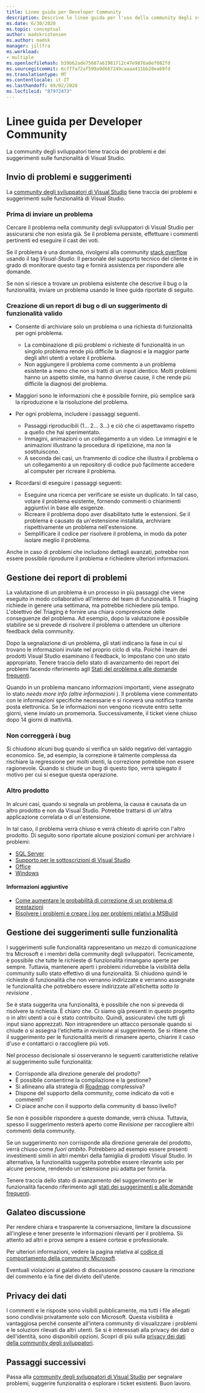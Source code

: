 ```yaml
---
title: Linee guida per Developer Community
description: Descrive le linee guida per l'uso della community degli sviluppatori di Visual Studio.
ms.date: 6/30/2020
ms.topic: conceptual
author: madskristensen
ms.author: madsk
manager: jillfra
ms.workload:
- multiple
ms.openlocfilehash: b39b62ade75687a61981712c47e9876a0ef082fd
ms.sourcegitcommit: 6cfffa72af599a9d667249caaaa411bb28ea69fd
ms.translationtype: MT
ms.contentlocale: it-IT
ms.lasthandoff: 09/02/2020
ms.locfileid: "87972473"
---
```

# <a name="developer-community-guidelines"></a>Linee guida per Developer Community

La community degli sviluppatori tiene traccia dei problemi e dei suggerimenti sulle funzionalità di Visual Studio.

## <a name="submitting-problems-and-suggestions"></a>Invio di problemi e suggerimenti

La [community degli sviluppatori di Visual Studio](https://developercommunity.visualstudio.com/) tiene traccia dei problemi e suggerimenti sulle funzionalità di Visual Studio.

### <a name="before-submitting-an-issue"></a>Prima di inviare un problema

Cercare il problema nella community degli sviluppatori di Visual Studio per assicurarsi che non esista già. Se il problema persiste, effettuare i commenti pertinenti ed eseguire il cast dei voti.

Se il problema è una domanda, rivolgersi alla community [stack overflow](https://stackoverflow.com/questions/tagged/visual-studio?tab=Newest) usando il tag _Visual-Studio_. Il personale del supporto tecnico del cliente è in grado di monitorare questo tag e fornirà assistenza per rispondere alle domande.

Se non si riesce a trovare un problema esistente che descrive il bug o la funzionalità, inviare un problema usando le linee guida riportate di seguito.

### <a name="writing-a-good-bug-report-or-feature-suggestion"></a>Creazione di un report di bug o di un suggerimento di funzionalità valido

- Consente di archiviare solo un problema o una richiesta di funzionalità per ogni problema.

  - La combinazione di più problemi o richieste di funzionalità in un singolo problema rende più difficile la diagnosi e la maggior parte degli altri utenti a votare il problema.
  - Non aggiungere il problema come commento a un problema esistente a meno che non si tratti di un input identico. Molti problemi hanno un aspetto simile, ma hanno diverse cause, il che rende più difficile la diagnosi del problema.

- Maggiori sono le informazioni che è possibile fornire, più semplice sarà la riproduzione e la risoluzione del problema.
- Per ogni problema, includere i passaggi seguenti.

  - Passaggi riproducibili (1... 2... 3...) e ciò che ci aspettavamo rispetto a quello che hai sperimentato.
  - Immagini, animazioni o un collegamento a un video. Le immagini e le animazioni illustrano la procedura di ripetizione, ma _non_ la sostituiscono.
  - A seconda dei casi, un frammento di codice che illustra il problema o un collegamento a un repository di codice può facilmente accedere al computer per ricreare il problema.

- Ricordarsi di eseguire i passaggi seguenti:

  - Eseguire una ricerca per verificare se esiste un duplicato. In tal caso, votare il problema esistente, fornendo commenti o chiarimenti aggiuntivi in base alle esigenze.
  - Ricreare il problema dopo aver disabilitato tutte le estensioni. Se il problema è causato da un'estensione installata, archiviare rispettivamente un problema nell'estensione.
  - Semplificare il codice per risolvere il problema, in modo da poter isolare meglio il problema.

Anche in caso di problemi che includono dettagli avanzati, potrebbe non essere possibile riprodurre il problema e richiedere ulteriori informazioni.

## <a name="managing-problem-reports"></a>Gestione dei report di problemi

La valutazione di un problema è un processo in più passaggi che viene eseguito in modo collaborativo all'interno del team di funzionalità. Il Triaging richiede in genere una settimana, ma potrebbe richiedere più tempo. L'obiettivo del Triaging è fornire una chiara comprensione delle conseguenze del problema. Ad esempio, dopo la valutazione è possibile stabilire se si prevede di risolvere il problema o attendere un ulteriore feedback della community.

Dopo la segnalazione di un problema, gli stati indicano la fase in cui si trovano le informazioni inviate nel proprio ciclo di vita. Poiché i team dei prodotti Visual Studio esaminano il feedback, lo impostano con uno stato appropriato. Tenere traccia dello stato di avanzamento dei report dei problemi facendo riferimento agli [Stati del problema e alle domande frequenti](https://docs.microsoft.com/visualstudio/ide/report-a-problem).

Quando in un problema mancano informazioni importanti, viene assegnato lo stato _needs more info (altre informazioni_ ). Il problema viene commentato con le informazioni specifiche necessarie e si riceverà una notifica tramite posta elettronica. Se le informazioni non vengono ricevute entro sette giorni, viene inviato un promemoria. Successivamente, il ticket viene chiuso dopo 14 giorni di inattività.

### <a name="wont-fix-bugs"></a>Non correggerà i bug

Si chiudono alcuni bug quando si verifica un saldo negativo del vantaggio economico. Se, ad esempio, la correzione è talmente complessa da rischiare la regressione per molti utenti, la correzione potrebbe non essere ragionevole. Quando si chiude un bug di questo tipo, verrà spiegato il motivo per cui si esegue questa operazione.

### <a name="other-product"></a>Altro prodotto

In alcuni casi, quando si segnala un problema, la causa è causata da un altro prodotto e non da Visual Studio. Potrebbe trattarsi di un'altra applicazione correlata o di un'estensione. 

In tal caso, il problema verrà chiuso e verrà chiesto di aprirlo con l'altro prodotto. Di seguito sono riportate alcune posizioni comuni per archiviare i problemi:

* [SQL Server](https://feedback.azure.com/forums/908035-sql-server)
* [Supporto per le sottoscrizioni di Visual Studio](https://feedback.azure.com/forums/908035-sql-server)
* [Office](https://support.office.com/article/how-do-i-give-feedback-on-microsoft-office-2b102d44-b43f-4dd2-9ff4-23cf144cfb11)
* [Windows](https://support.microsoft.com/help/4021566/windows-10-send-feedback-to-microsoft-with-feedback-hub-app)

#### <a name="additional-information"></a>Informazioni aggiuntive

- [Come aumentare le probabilità di correzione di un problema di prestazioni](https://docs.microsoft.com/visualstudio/ide/how-to-increase-chances-of-performance-issue-being-fixed)
- [Risolvere i problemi e creare i log per problemi relativi a MSBuild](https://docs.microsoft.com/visualstudio/ide/msbuild-logs)

## <a name="managing-feature-suggestions"></a>Gestione dei suggerimenti sulle funzionalità

I suggerimenti sulle funzionalità rappresentano un mezzo di comunicazione tra Microsoft e i membri della community degli sviluppatori. Tecnicamente, è possibile che tutte le richieste di funzionalità rimangano aperte per sempre. Tuttavia, mantenere aperti i problemi ridurrebbe la visibilità della community sullo stato effettivo di una funzionalità. Si chiudono quindi le richieste di funzionalità che non verranno indirizzate e verranno assegnate le funzionalità che potrebbero essere indirizzate all'etichetta _sotto la revisione_ .

Se è stata suggerita una funzionalità, è possibile che non si preveda di risolvere la richiesta. È chiaro che. Ci siamo già presenti in questo progetto o in altri utenti a cui è stato contribuito. Quindi, assicuratevi che tutti gli input siano apprezzati. Non intraprendere un attacco personale quando si chiude o si assegna l'etichetta _in revisione_ al suggerimento. Se si ritiene che il suggerimento per le funzionalità meriti di rimanere aperto, chiarire il caso d'uso e contattarci o raccogliere più voti.

Nel processo decisionale si osserveranno le seguenti caratteristiche relative al suggerimento sulle funzionalità:

- Corrisponde alla direzione generale del prodotto?
- È possibile consentirne la compilazione e la gestione?
- Si allineano alla strategia di [Roadmap](https://docs.microsoft.com/visualstudio/productinfo/vs-roadmap) complessiva?
- Dispone del supporto della community, come indicato da voti e commenti?
- Ci piace anche con il supporto della community di basso livello?

Se non è possibile rispondere a queste domande, verrà chiusa. Tuttavia, spesso il suggerimento resterà aperto come _Revisione_ per raccogliere altri commenti della community.

Se un suggerimento non corrisponde alla direzione generale del prodotto, verrà chiuso come *fuori ambito*. Potrebbero ad esempio essere presenti investimenti simili in altri membri della famiglia di prodotti Visual Studio. In alternativa, la funzionalità suggerita potrebbe essere rilevante solo per alcune persone, rendendo un'estensione più adatta per fornirla.

Tenere traccia dello stato di avanzamento del suggerimento per le funzionalità facendo riferimento agli [stati dei suggerimenti e alle domande frequenti](https://docs.microsoft.com/visualstudio/ide/report-a-problem).

## <a name="discussion-etiquette"></a>Galateo discussione

Per rendere chiara e trasparente la conversazione, limitare la discussione all'inglese e tener presente le informazioni rilevanti per il problema. Sii attento ad altri e prova sempre a essere cortese e professionale.

Per ulteriori informazioni, vedere la pagina relativa al [codice di comportamento della community Microsoft](https://answers.microsoft.com/en-us/page/codeofconduct).

Eventuali violazioni al galateo di discussione possono causare la rimozione del commento e la fine del divieto dell'utente.

## <a name="data-privacy"></a>Privacy dei dati

I commenti e le risposte sono visibili pubblicamente, ma tutti i file allegati sono condivisi privatamente solo con Microsoft. Questa visibilità è vantaggiosa perché consente all'intera community di visualizzare i problemi e le soluzioni rilevati da altri utenti. Se si è interessati alla privacy dei dati o dell'identità, sono disponibili opzioni. Scopri di più sulla [privacy dei dati della community degli sviluppatori](https://docs.microsoft.com/visualstudio/ide/developer-community-privacy).

## <a name="next-steps"></a>Passaggi successivi

Passa alla [community degli sviluppatori di Visual Studio](https://developercommunity.visualstudio.com/) per segnalare problemi, suggerire funzionalità o esplorare i ticket esistenti. Buon lavoro.
